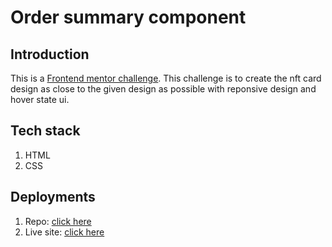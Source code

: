 # Order summary component

## Introduction
This is a [Frontend mentor challenge](https://www.frontendmentor.io/challenges/order-summary-component-QlPmajDUj).  This challenge is to create the nft card design as close to the given design as possible with reponsive design and hover state ui.

## Tech stack
1) HTML
2) CSS

## Deployments
1) Repo: [click here](https://github.com/swagthehooman/Order-summary-component)
2) Live site: [click here](https://swagthehooman.github.io/Order-summary-component/)
